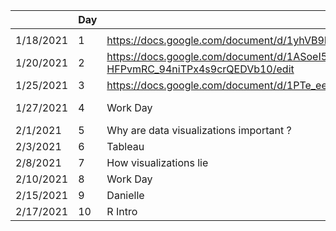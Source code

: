 |            | Day  | Topic                                    | Due                                                  |
|------------|------|------------------------------------------|------------------------------------------------------|
|            |      |                                          |                                                      |
| 1/18/2021  | 1    | https://docs.google.com/document/d/1yhVB9DfddvJIiXitX2ZC1W0D3cJbcvib5fWmUlgqNO0/edit |                                                      |
| 1/20/2021  | 2    | https://docs.google.com/document/d/1ASoeI5CjFgyQTBm-HFPvmRC_94niTPx4s9crQEDVb10/edit | https://docs.google.com/document/d/1g8eOYNe9sDmrstRgvFRZBskxjaIaD7Za4lFXSgPPkVw/edit |
| 1/25/2021  | 3    | https://docs.google.com/document/d/1PTe_eezbRdZcxIOODyiQzDM4vtjVNJkVDC_7vZQSoZE/edit |                                                      |
| 1/27/2021  | 4    | Work Day                                 | https://docs.google.com/document/d/1bTkmUon_Kq6_DupNw2Szh-T4rFGqzeA2aIIBy7m1yhk/edit |
| 2/1/2021   | 5    | Why are data visualizations important ?  | https://docs.google.com/forms/d/1FBgScIpV9Vpa-jb1nlWuoCqOxFE7v5SmQtacpFHpIq8/edit |
| 2/3/2021   | 6    | Tableau                                  | https://www.nytimes.com/2021/12/30/style/covid-risk-calculator.html |
| 2/8/2021   | 7    | How visualizations lie                   | https://github.com/arielcwebster/DataScience/blob/main/visualdatacommunication.pdf |
| 2/10/2021  | 8    | Work Day                                 | https://docs.google.com/document/d/1bta4t39rpvl-kXgO2pmZPGypWnYyBbiyzCPek9kxv9E/edit |
| 2/15/2021  | 9    | Danielle                                 | Reading Due - How Charts Lie                         |
| 2/17/2021  | 10   | R Intro                                  |                                                      |
